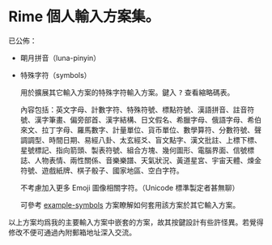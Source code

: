 # Rime 個人輸入方案集。

已公佈：

*   朙月拼音（luna-pinyin）

*   特殊字符（symbols）

    用於擴展其它輸入方案的特殊字符輸入方案。鍵入 <kbd>?</kbd> 查看縮略碼表。

    內容包括：英文字母、計數字符、特殊符號、標點符號、漢語拼音、註音符號、漢字筆畫、偏旁部首、漢字結構、日文假名、希臘字母、俄語字母、希伯來文、拉丁字母、羅馬數字、計量單位、貨币單位、數學算符、分數符號、聲調調型、時間日期、易經八卦、太玄經爻、盲文點字、漢文批註、上標下標、星號標記、指向箭頭、製表符號、組合方塊、幾何圖形、電腦界面、信號標誌、人物表情、兩性關係、音樂樂譜、天氣狀況、黃道星宮、宇宙天體、煉金符號、遊戲紙牌、棋子骰子、國家地區、空白字符。

    不考慮加入更多 Emoji 圖像相關字符。（Unicode 標準製定者甚無聊）

    可參考 [example-symbols](others/example-symbols.schema.yaml) 方案瞭解如何套用該方案於其它輸入方案。

以上方案均爲我的主要輸入方案中嵌套的方案，故其按鍵設計有些許怪異。若覺得修改不便可通過內附郵箱地址深入交流。
